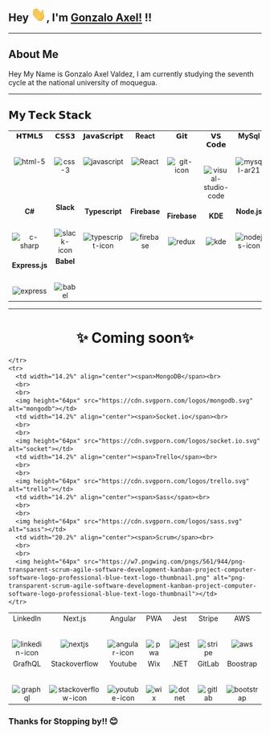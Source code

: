 ## Hey <img src="https://raw.githubusercontent.com/parth-27/parth-27/master/Hi.gif" width="30px">, I'm [Gonzalo Axel!](https://github.com/GonzaloAxelH) !!

</h2>

<hr/>

## About Me

Hey My Name is Gonzalo Axel Valdez, I am currently studying the seventh cycle at the national university of moquegua.


<hr/>

## 𝗠𝘆 𝗧𝗲𝗰𝗸 𝗦𝘁𝗮𝗰𝗸


<table>
  <tbody>
    <tr valign="top">
      <td width="14.2%" align="center"><span>𝗛𝗧𝗠𝗟𝟱</span><br>
      <br>
      <br>
      <img height="64px" src="https://cdn.svgporn.com/logos/html-5.svg" alt="html-5"></td>
      <td width="14.2%" align="center"><span>𝗖𝗦𝗦𝟯</span><br>
      <br>
      <br>
      <img height="64px" src="https://cdn.svgporn.com/logos/css-3.svg" alt="css-3"></td>
      <td width="14.2%" align="center"><span>𝗝𝗮𝘃𝗮𝗦𝗰𝗿𝗶𝗽𝘁</span><br>
      <br>
      <br>
      <img height="64px" src="https://cdn.svgporn.com/logos/javascript.svg" alt="javascript"></td>
      <td width="14.2%" align="center"><span><strong>React</strong></span><br>
      <br>
      <br>
      <img height="64px" src="https://cdn4.iconfinder.com/data/icons/logos-3/600/React.js_logo-512.png" alt="React"></td>
      <td width="14.2%" align="center"><span>𝗚𝗶𝘁</span><br>
      <br>
      <br>
      <img height="64px" src="https://cdn.svgporn.com/logos/git-icon.svg" alt="git-icon"></td>
      <td width="14.2%" align="center"><span>𝗩𝗦 𝗖𝗼𝗱𝗲</span><br>
      <br>
      <br>
      <img height="64px" src="https://cdn.svgporn.com/logos/visual-studio-code.svg" alt="visual-studio-code"></td>
      <td width="14.2%" align="center"><span><strong>MySql</strong></span><br>
      <br>
      <br>
      <img height="64px" src="https://www.vectorlogo.zone/logos/mysql/mysql-ar21.svg" alt="mysql-ar21"></td>
      <td width="14.2%" align="center"><span><strong>PostgreSQL</strong></span><br>
      <br>
      <br>
      <img height="64px" src="https://cdn.svgporn.com/logos/postgresql.svg" alt="postgresql"></td>
    </tr>
    <tr>
      <td width="14.2%" align="center"><span><strong>C#</strong></span><br>
      <br>
      <br>
      <img height="64px" src="https://cdn.svgporn.com/logos/c-sharp.svg" alt="c-sharp"></td>
      <td width="14.2%" align="center"><span><strong>Slack</strong></span><br>
      <br>
      <br>
      <img height="64px" src="https://cdn.svgporn.com/logos/slack-icon.svg" alt="slack-icon"></td>
      <td width="14.2%" align="center"><span><strong>Typescript</strong></span><br>
      <br>
      <br>
      <img height="64px" src="https://cdn.svgporn.com/logos/typescript-icon.svg" alt="typescript-icon"></td>
      <td width="14.2%" align="center"><span><strong>Firebase</strong></span><br>
      <br>
      <br>
      <img height="64px" src="https://cdn.svgporn.com/logos/firebase.svg" alt="firebase"></td>
      <td width="14.2%" align="center"><span><strong>Firebase</strong></span><br>
      <br>
      <br>
      <img height="64px" src="https://cdn.svgporn.com/logos/redux.svg" alt="redux"></td>
      <td width="14.2%" align="center"><span><strong>KDE</strong></span><br>
      <br>
      <br>
      <img height="64px" src="https://cdn.svgporn.com/logos/kde.svg" alt="kde"></td>
      <td width="14.2%" align="center"><span><strong>Node.js</strong></span><br>
      <br>
      <br>
      <img height="64px" src="https://cdn.svgporn.com/logos/nodejs-icon.svg" alt="nodejs-icon"></td>
      <td width="14.2%" align="center"><span><strong>VIM</strong></span><br>
      <br>
      <br>
      <img height="64px" src="https://cdn.svgporn.com/logos/vim.svg" alt="vim"></td>
    </tr>
    <tr>
      <td width="14.2%" align="center"><span><strong>Express.js</strong></span><br>
      <br>
      <br>
      <img height="64px" src="https://cdn.svgporn.com/logos/express.svg" alt="express"></td>
      <td width="14.2%" align="center"><span><strong>Babel</strong></span><br>
      <br>
      <br>
      <img height="64px" src="https://cdn.svgporn.com/logos/babel.svg" alt="babel"></td>
    </tr>
  </tbody>
</table>
<hr>
<div align="center">
  <h1 align="center">✨ Coming soon✨</h1>
</div>
<table>
  <tbody>
    <tr valign="top">
      <td width="14.2%" align="center"><span>LinkedIn</span><br>
      <br>
      <br>
      <img height="64px" src="https://cdn.svgporn.com/logos/linkedin-icon.svg" alt="linkedin-icon"></td>
      <td width="14.2%" align="center"><span>Next.js</span><br>
      <br>
      <br>
      <img height="64px" src="https://cdn.svgporn.com/logos/nextjs.svg" alt="nextjs"></td>
      <td width="14.2%" align="center"><span>Angular</span><br>
      <br>
      <br>
      <img height="64px" src="https://cdn.svgporn.com/logos/angular-icon.svg" alt="angular-icon"></td>
      <td width="14.2%" align="center"><span>PWA</span><br>
      <br>
      <br>
      <img height="64px" src="https://cdn.svgporn.com/logos/pwa.svg" alt="pwa"></td>
      <td width="14.2%" align="center"><span>Jest</span><br>
      <br>
      <br>
      <img height="64px" src="https://cdn.svgporn.com/logos/jest.svg" alt="jest"></td>
      <td width="14.2%" align="center"><span>Stripe</span><br>
      <br>
      <br>
      <img height="64px" src="https://cdn.svgporn.com/logos/stripe.svg" alt="stripe"></td>
      <td width="14.2%" align="center"><span>AWS</span><br>
      <br>
      <br>
      <img height="64px" src="https://cdn.svgporn.com/logos/aws.svg" alt="aws"></td>
    </tr>
    <tr>
      <td width="14.2%" align="center"><span>GrafhQL</span><br>
      <br>
      <br>
      <img height="64px" src="https://cdn.svgporn.com/logos/graphql.svg" alt="graphql"></td>
      <td width="14.2%" align="center"><span>Stackoverflow</span><br>
      <br>
      <br>
      <img height="64px" src="https://cdn.svgporn.com/logos/stackoverflow-icon.svg" alt="stackoverflow-icon"></td>
      <td width="14.2%" align="center"><span>Youtube</span><br>
      <br>
      <br>
      <img height="64px" src="https://cdn.svgporn.com/logos/youtube-icon.svg" alt="youtube-icon"></td>
      <td width="14.2%" align="center"><span>Wix</span><br>
      <br>
      <br>
      <img height="64px" src="https://cdn.svgporn.com/logos/wix.svg" alt="wix"></td>
      <td width="14.2%" align="center"><span>.NET</span><br>
      <br>
      <br>
      <img height="64px" src="https://cdn.svgporn.com/logos/dotnet.svg" alt="dotnet"></td>
      <td width="14.2%" align="center"><span>GitLab</span><br>
      <br>
      <br>
      <img height="64px" src="https://cdn.svgporn.com/logos/gitlab.svg" alt="gitlab"></td>
      <td width="14.2%" align="center"><span>Boostrap</span><br>
      <br>
      <br>
      <img height="64px" src="https://cdn.svgporn.com/logos/bootstrap.svg" alt="bootstrap"></td>
      
    </tr>
    <tr>
      <td width="14.2%" align="center"><span>MongoDB</span><br>
      <br>
      <br>
      <img height="64px" src="https://cdn.svgporn.com/logos/mongodb.svg" alt="mongodb"></td>
      <td width="14.2%" align="center"><span>Socket.io</span><br>
      <br>
      <br>
      <img height="64px" src="https://cdn.svgporn.com/logos/socket.io.svg" alt="socket"></td>
      <td width="14.2%" align="center"><span>Trello</span><br>
      <br>
      <br>
      <img height="64px" src="https://cdn.svgporn.com/logos/trello.svg" alt="trello"></td>
      <td width="14.2%" align="center"><span>Sass</span><br>
      <br>
      <br>
      <img height="64px" src="https://cdn.svgporn.com/logos/sass.svg" alt="sass"></td>
      <td width="20.2%" align="center"><span>Scrum</span><br>
      <br>
      <br>
      <img height="64px" src="https://w7.pngwing.com/pngs/561/944/png-transparent-scrum-agile-software-development-kanban-project-computer-software-logo-professional-blue-text-logo-thumbnail.png" alt="png-transparent-scrum-agile-software-development-kanban-project-computer-software-logo-professional-blue-text-logo-thumbnail"></td>
    </tr>
  </tbody>
</table>





<h3>Thanks for Stopping by!! 😊</h3>


